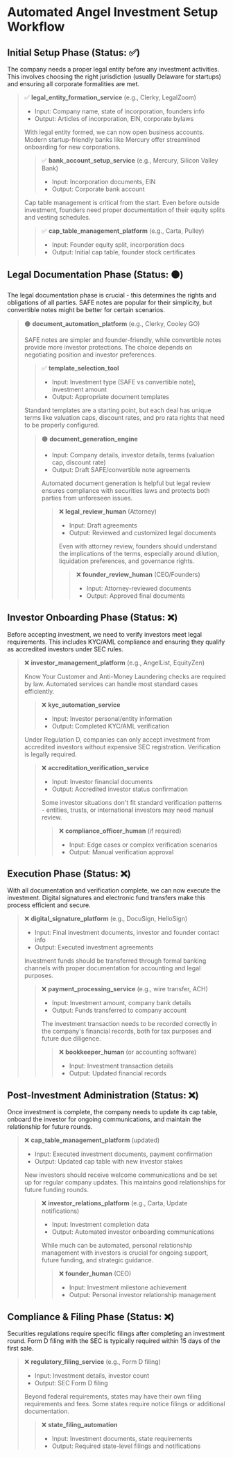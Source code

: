 # Automated Angel Investment Setup Workflow

## Initial Setup Phase (Status: ✅)

The company needs a proper legal entity before any investment activities. This involves choosing the right jurisdiction (usually Delaware for startups) and ensuring all corporate formalities are met.

> ✅ **legal_entity_formation_service** (e.g., Clerky, LegalZoom)
>
> - Input: Company name, state of incorporation, founders info
> - Output: Articles of incorporation, EIN, corporate bylaws
>
> With legal entity formed, we can now open business accounts. Modern startup-friendly banks like Mercury offer streamlined onboarding for new corporations.
>
> > ✅ **bank_account_setup_service** (e.g., Mercury, Silicon Valley Bank)
> >
> > - Input: Incorporation documents, EIN
> > - Output: Corporate bank account
>
> Cap table management is critical from the start. Even before outside investment, founders need proper documentation of their equity splits and vesting schedules.
>
> > ✅ **cap_table_management_platform** (e.g., Carta, Pulley)
> >
> > - Input: Founder equity split, incorporation docs
> > - Output: Initial cap table, founder stock certificates

## Legal Documentation Phase (Status: 🟠)

The legal documentation phase is crucial - this determines the rights and obligations of all parties. SAFE notes are popular for their simplicity, but convertible notes might be better for certain scenarios.

> 🟠 **document_automation_platform** (e.g., Clerky, Cooley GO)
>
> SAFE notes are simpler and founder-friendly, while convertible notes provide more investor protections. The choice depends on negotiating position and investor preferences.
>
> > ✅ **template_selection_tool**
> >
> > - Input: Investment type (SAFE vs convertible note), investment amount
> > - Output: Appropriate document templates
>
> Standard templates are a starting point, but each deal has unique terms like valuation caps, discount rates, and pro rata rights that need to be properly configured.
>
> > 🟠 **document_generation_engine**
> >
> > - Input: Company details, investor details, terms (valuation cap, discount rate)
> > - Output: Draft SAFE/convertible note agreements
> >
> > Automated document generation is helpful but legal review ensures compliance with securities laws and protects both parties from unforeseen issues.
> >
> > > ❌ **legal_review_human** (Attorney)
> > >
> > > - Input: Draft agreements
> > > - Output: Reviewed and customized legal documents
> > >
> > > Even with attorney review, founders should understand the implications of the terms, especially around dilution, liquidation preferences, and governance rights.
> > >
> > > > ❌ **founder_review_human** (CEO/Founders)
> > > >
> > > > - Input: Attorney-reviewed documents
> > > > - Output: Approved final documents

## Investor Onboarding Phase (Status: ❌)

Before accepting investment, we need to verify investors meet legal requirements. This includes KYC/AML compliance and ensuring they qualify as accredited investors under SEC rules.

> ❌ **investor_management_platform** (e.g., AngelList, EquityZen)
>
> Know Your Customer and Anti-Money Laundering checks are required by law. Automated services can handle most standard cases efficiently.
>
> > ❌ **kyc_automation_service**
> >
> > - Input: Investor personal/entity information
> > - Output: Completed KYC/AML verification
>
> Under Regulation D, companies can only accept investment from accredited investors without expensive SEC registration. Verification is legally required.
>
> > ❌ **accreditation_verification_service**
> >
> > - Input: Investor financial documents
> > - Output: Accredited investor status confirmation
> >
> > Some investor situations don't fit standard verification patterns - entities, trusts, or international investors may need manual review.
> >
> > > ❌ **compliance_officer_human** (if required)
> > >
> > > - Input: Edge cases or complex verification scenarios
> > > - Output: Manual verification approval

## Execution Phase (Status: ❌)

With all documentation and verification complete, we can now execute the investment. Digital signatures and electronic fund transfers make this process efficient and secure.

> ❌ **digital_signature_platform** (e.g., DocuSign, HelloSign)
>
> - Input: Final investment documents, investor and founder contact info
> - Output: Executed investment agreements
>
> Investment funds should be transferred through formal banking channels with proper documentation for accounting and legal purposes.
>
> > ❌ **payment_processing_service** (e.g., wire transfer, ACH)
> >
> > - Input: Investment amount, company bank details
> > - Output: Funds transferred to company account
> >
> > The investment transaction needs to be recorded correctly in the company's financial records, both for tax purposes and future due diligence.
> >
> > > ❌ **bookkeeper_human** (or accounting software)
> > >
> > > - Input: Investment transaction details
> > > - Output: Updated financial records

## Post-Investment Administration (Status: ❌)

Once investment is complete, the company needs to update its cap table, onboard the investor for ongoing communications, and maintain the relationship for future rounds.

> ❌ **cap_table_management_platform** (updated)
>
> - Input: Executed investment documents, payment confirmation
> - Output: Updated cap table with new investor stakes
>
> New investors should receive welcome communications and be set up for regular company updates. This maintains good relationships for future funding rounds.
>
> > ❌ **investor_relations_platform** (e.g., Carta, Update notifications)
> >
> > - Input: Investment completion data
> > - Output: Automated investor onboarding communications
> >
> > While much can be automated, personal relationship management with investors is crucial for ongoing support, future funding, and strategic guidance.
> >
> > > ❌ **founder_human** (CEO)
> > >
> > > - Input: Investment milestone achievement
> > > - Output: Personal investor relationship management

## Compliance & Filing Phase (Status: ❌)

Securities regulations require specific filings after completing an investment round. Form D filing with the SEC is typically required within 15 days of the first sale.

> ❌ **regulatory_filing_service** (e.g., Form D filing)
>
> - Input: Investment details, investor count
> - Output: SEC Form D filing
>
> Beyond federal requirements, states may have their own filing requirements and fees. Some states require notice filings or additional documentation.
>
> > ❌ **state_filing_automation**
> >
> > - Input: Investment documents, state requirements
> > - Output: Required state-level filings and notifications
